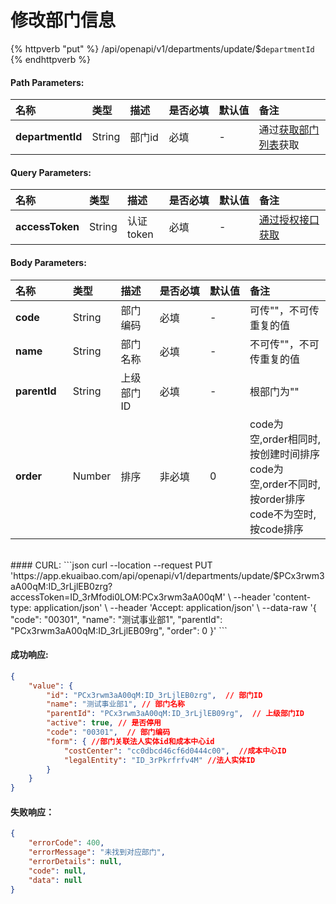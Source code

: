 # 修改部门信息

{% httpverb "put" %} /api/openapi/v1/departments/update/$`departmentId` {% endhttpverb %}

#### Path Parameters:

|名称  |类型    |描述   |是否必填   |默认值  | 备注 |
| :--------- | :------ | :---------| :------| :------|:------|
| **departmentId** | String  |部门id | 必填 | - | 通过[获取部门列表](/corporation/get-departments.md)获取 |

#### Query Parameters:

|名称  |类型    |描述   |是否必填   |默认值  | 备注 |
| :--------- | :------ | :---------| :------| :------|:------|
| **accessToken** | String  | 认证token	| 必填  | - | [通过授权接口获取](/getting-started/auth.html) |

#### Body Parameters:

|名称  |类型    |描述   |是否必填   |默认值  | 备注 |
| :--------- | :------ | :---------| :------| :------|:------|
| **code**      | String  | 部门编码        | 必填  | - | 可传""，不可传重复的值 |
| **name**      | String  | 部门名称        | 必填  | - | 不可传""，不可传重复的值 |
| **parentId**  | String  | 上级部门ID      | 必填  | - | 根部门为"" |
| **order**     | Number  | 排序           | 非必填 | 0 | code为空,order相同时,按创建时间排序<br>code为空,order不同时,按order排序<br>code不为空时,按code排序 |

<br/>
#### CURL:
```json
curl --location --request PUT 'https://app.ekuaibao.com/api/openapi/v1/departments/update/$PCx3rwm3aA00qM:ID_3rLjlEB0zrg?accessToken=ID_3rMfodi0LOM:PCx3rwm3aA00qM' \
--header 'content-type: application/json' \
--header 'Accept: application/json' \
--data-raw '{
    "code": "00301",
    "name": "测试事业部1",
    "parentId": "PCx3rwm3aA00qM:ID_3rLjlEB09rg",
    "order": 0
}'
```
<br/>

#### 成功响应:
```json
{
    "value": {
        "id": "PCx3rwm3aA00qM:ID_3rLjlEB0zrg",  // 部门ID
        "name": "测试事业部1", // 部门名称
        "parentId": "PCx3rwm3aA00qM:ID_3rLjlEB09rg",  // 上级部门ID
        "active": true, // 是否停用
        "code": "00301",  // 部门编码
        "form": { //部门关联法人实体id和成本中心id
            "costCenter": "cc0dbcd46cf6d0444c00",  //成本中心ID
            "legalEntity": "ID_3rPkrfrfv4M" //法人实体ID
        }
    }
}
```

#### 失败响应：
```json
{
    "errorCode": 400,
    "errorMessage": "未找到对应部门",
    "errorDetails": null,
    "code": null,
    "data": null
}
```

<style>
    table {
		width: 100%; /*表格宽度*/
		border-collapse: collapse; /*使用单一线条的边框*/
		empty-cells: show; /*单元格无内容依旧绘制边框*/
		}
    /* 悬浮变色 */
	table tr:hover {
		background: #B2B2B2 !important;
		}
    /* 首列不换行 */
	table td:nth-child(1) {
		white-space: nowrap;
	}
    /* 指定列宽度 */
	table th:nth-of-type(1) { 
		width: 20%;
		white-space: nowrap;
	}
    table th:nth-of-type(2) {
		width: 10%;
		white-space: nowrap;
	}
    table th:nth-of-type(3) {
		width: 15%;
		white-space: nowrap;
	}
    table th:nth-of-type(4) {
		width: 10%;
		white-space: nowrap;
	}
    table th:nth-of-type(5) {
		width: 10%;
		white-space: nowrap;
	}
    table th:nth-of-type(6) {
		width: 35%;
		white-space: nowrap;
	}
</style>